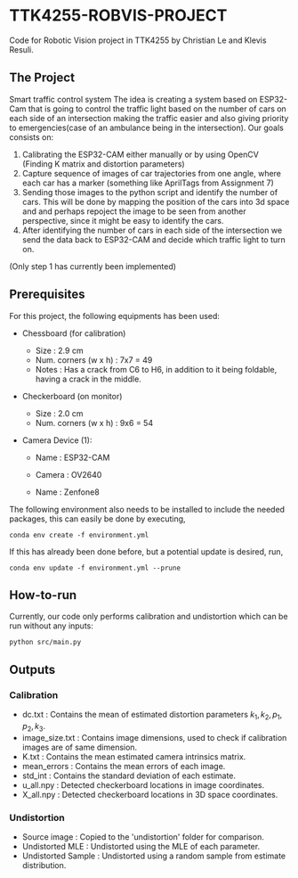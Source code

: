 # TTK4255-ROBVIS-PROJECT

Code for Robotic Vision project in TTK4255 by Christian Le and Klevis Resuli.

## The Project

Smart traffic control system
The idea is creating a system based on ESP32-Cam that is going to control the traffic light based on the number of cars on each side of an intersection making the traffic easier and also giving priority to emergencies(case of an ambulance being in the intersection).
Our goals consists on:
1. Calibrating the ESP32-CAM either manually or by using OpenCV (Finding K matrix and distortion parameters)
2. Capture sequence of images of car trajectories from one angle, where each car has a marker (something like AprilTags from Assignment 7)
3. Sending those images to the python script and identify the number of cars. This will be done by mapping the position of the cars into 3d space and and perhaps repoject the image to be seen from another perspective, since it might be easy to identify the cars.
4. After identifying the number of cars in each side of the intersection we send the data back to ESP32-CAM and decide which traffic light to turn on.

(Only step 1 has currently been implemented)

## Prerequisites

For this project, the following equipments has been used:

* Chessboard (for calibration)
  - Size                 :  2.9 cm
  - Num. corners (w x h) :  7x7 = 49
  - Notes                :  Has a crack from C6 to H6, in addition to it being foldable, having a crack in the middle.

* Checkerboard (on monitor)
  - Size                 :  2.0 cm
  - Num. corners (w x h) :  9x6 = 54

* Camera Device (1):
  - Name                 :  ESP32-CAM
  - Camera               :  OV2640

  - Name                 :  Zenfone8

The following environment also needs to be installed to include the needed packages, this can easily be done by executing,

```
conda env create -f environment.yml
```

If this has already been done before, but a potential update is desired, run,

```
conda env update -f environment.yml --prune
```

## How-to-run

Currently, our code only performs calibration and undistortion which can be run without any inputs:

```
python src/main.py
```

## Outputs

### Calibration
* dc.txt              : Contains the mean of estimated distortion parameters $k_1, k_2, p_1, p_2, k_3$.
* image_size.txt      : Contains image dimensions, used to check if calibration images are of same dimension.
* K.txt               : Contains the mean estimated camera intrinsics matrix.
* mean_errors         : Contains the mean errors of each image.
* std_int             : Contains the standard deviation of each estimate.
* u_all.npy           : Detected checkerboard locations in image coordinates.
* X_all.npy           : Detected checkerboard locations in 3D space coordinates.

### Undistortion
* Source image        : Copied to the 'undistortion' folder for comparison.
* Undistorted MLE     : Undistorted using the MLE of each parameter.
* Undistorted Sample  : Undistorted using a random sample from estimate distribution.
